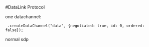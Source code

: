 #DataLink Protocol

one datachannel:

``` .createDataChannel("data", {negotiated: true, id: 0, ordered: false});```

normal sdp